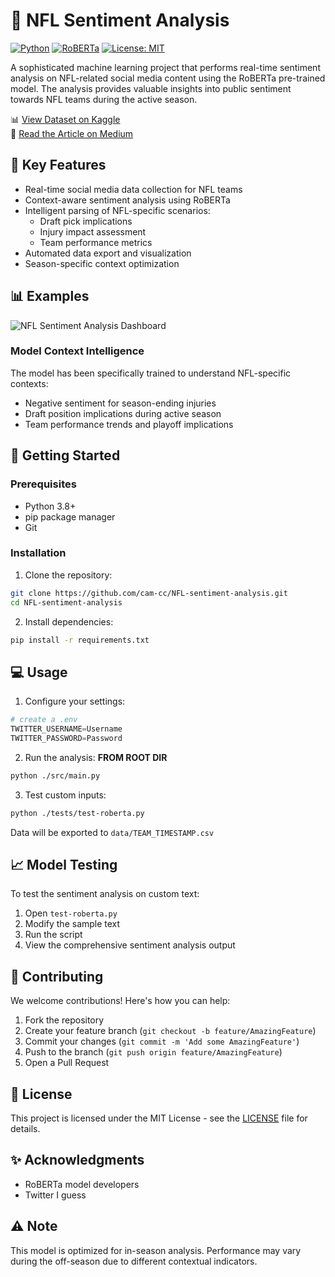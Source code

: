 # 🏈 NFL Sentiment Analysis

[![Python](https://img.shields.io/badge/python-v3.8+-blue.svg)](https://www.python.org/downloads/release/python-380/)
[![RoBERTa](https://img.shields.io/badge/RoBERTa-Transformer-yellow.svg)](https://huggingface.co/roberta-base)
[![License: MIT](https://img.shields.io/badge/License-MIT-green.svg)](https://opensource.org/licenses/MIT)

A sophisticated machine learning project that performs real-time sentiment analysis on NFL-related social media content using the RoBERTa pre-trained model. The analysis provides valuable insights into public sentiment towards NFL teams during the active season.

📊 [View Dataset on Kaggle](INSERT_KAGGLE_LINK)  
📝 [Read the Article on Medium](INSERT_MEDIUM_LINK)

## 🌟 Key Features

- Real-time social media data collection for NFL teams
- Context-aware sentiment analysis using RoBERTa
- Intelligent parsing of NFL-specific scenarios:
  - Draft pick implications
  - Injury impact assessment
  - Team performance metrics
- Automated data export and visualization
- Season-specific context optimization

## 📊 Examples

![NFL Sentiment Analysis Dashboard](https://github.com/user-attachments/assets/d5f6069e-2952-498a-9bd6-4925c4bcd3e2)

### Model Context Intelligence

The model has been specifically trained to understand NFL-specific contexts:
- Negative sentiment for season-ending injuries
- Draft position implications during active season
- Team performance trends and playoff implications

## 🚀 Getting Started

### Prerequisites

- Python 3.8+
- pip package manager
- Git

### Installation

1. Clone the repository:
```bash
git clone https://github.com/cam-cc/NFL-sentiment-analysis.git
cd NFL-sentiment-analysis
```

2. Install dependencies:
```bash
pip install -r requirements.txt
```

## 💻 Usage

1. Configure your settings:
```python
# create a .env
TWITTER_USERNAME=Username
TWITTER_PASSWORD=Password
```

2. Run the analysis:
   **FROM ROOT DIR**
```bash
python ./src/main.py
```

3. Test custom inputs:
```bash
python ./tests/test-roberta.py
```

Data will be exported to `data/TEAM_TIMESTAMP.csv`

## 📈 Model Testing

To test the sentiment analysis on custom text:

1. Open `test-roberta.py`
2. Modify the sample text
3. Run the script
4. View the comprehensive sentiment analysis output

## 🤝 Contributing

We welcome contributions! Here's how you can help:

1. Fork the repository
2. Create your feature branch (`git checkout -b feature/AmazingFeature`)
3. Commit your changes (`git commit -m 'Add some AmazingFeature'`)
4. Push to the branch (`git push origin feature/AmazingFeature`)
5. Open a Pull Request

## 📝 License

This project is licensed under the MIT License - see the [LICENSE](LICENSE) file for details.

## ✨ Acknowledgments

- RoBERTa model developers
- Twitter I guess

## ⚠️ Note

This model is optimized for in-season analysis. Performance may vary during the off-season due to different contextual indicators.
